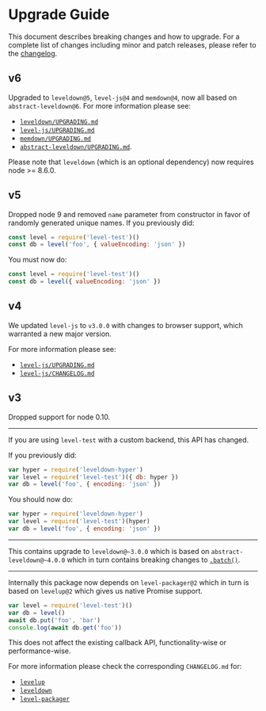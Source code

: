 # Upgrade Guide

This document describes breaking changes and how to upgrade. For a complete list of changes including minor and patch releases, please refer to the [changelog](CHANGELOG.md).

## v6

Upgraded to `leveldown@5`, `level-js@4` and `memdown@4`, now all based on `abstract-leveldown@6`. For more information please see:

- [`leveldown/UPGRADING.md`](https://github.com/Level/leveldown/blob/master/UPGRADING.md)
- [`level-js/UPGRADING.md`](https://github.com/Level/level-js/blob/master/UPGRADING.md)
- [`memdown/UPGRADING.md`](https://github.com/Level/memdown/blob/master/UPGRADING.md)
- [`abstract-leveldown/UPGRADING.md`](https://github.com/Level/abstract-leveldown/blob/master/UPGRADING.md).

Please note that `leveldown` (which is an optional dependency) now requires node >= 8.6.0.

## v5

Dropped node 9 and removed `name` parameter from constructor in favor of randomly generated unique names. If you previously did:

```js
const level = require('level-test')()
const db = level('foo', { valueEncoding: 'json' })
```

You must now do:

```js
const level = require('level-test')()
const db = level({ valueEncoding: 'json' })
```

## v4

We updated `level-js` to `v3.0.0` with changes to browser support, which warranted a new major version.

For more information please see:

- [`level-js/UPGRADING.md`](https://github.com/Level/level-js/blob/master/UPGRADING.md)
- [`level-js/CHANGELOG.md`](https://github.com/Level/level-js/blob/master/CHANGELOG.md)

## v3

Dropped support for node 0.10.

* * *

If you are using `level-test` with a custom backend, this API has changed.

If you previously did:

```js
var hyper = require('leveldown-hyper')
var level = require('level-test')({ db: hyper })
var db = level('foo', { encoding: 'json' })
```

You should now do:

```js
var hyper = require('leveldown-hyper')
var level = require('level-test')(hyper)
var db = level('foo', { encoding: 'json' })
```

* * *

This contains upgrade to `leveldown@~3.0.0` which is based on `abstract-leveldown@~4.0.0` which in turn contains breaking changes to [`.batch()`](https://github.com/Level/abstract-leveldown/commit/a2621ad70571f6ade9d2be42632ece042e068805).

* * *

Internally this package now depends on `level-packager@2` which in turn is based on `levelup@2` which gives us native Promise support.

```js
var level = require('level-test')()
var db = level()
await db.put('foo', 'bar')
console.log(await db.get('foo'))
```

This does not affect the existing callback API, functionality-wise or performance-wise.

For more information please check the corresponding `CHANGELOG.md` for:

- [`levelup`](https://github.com/Level/levelup/blob/master/CHANGELOG.md)
- [`leveldown`](https://github.com/Level/leveldown/blob/master/CHANGELOG.md)
- [`level-packager`](https://github.com/Level/level-packager/blob/master/CHANGELOG.md)
